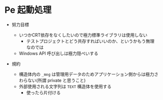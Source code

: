 # Pe 起動処理

* 努力目標
  * いつかCRT依存をなくしたいので極力標準ライブラリは使用しない
    * テストプロジェクトとどう共存すればいいのか、というかもう無理なのでは
  * Windows API 呼び出しは極力隠ぺいする

* 規約
  * 構造体内の `_mng` は管理用データのためアプリケーション側からは極力さわらない(所謂 private と思うこと)
  * 外部使用される文字列は `TEXT` 構造体を使用する
    * 使ったら片付ける


